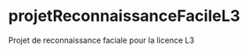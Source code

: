 projetReconnaissanceFacileL3
============================

Projet de reconnaissance faciale pour la licence L3
